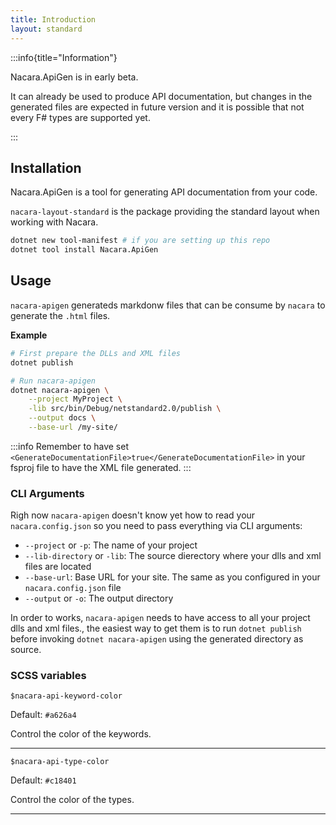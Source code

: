 ```yaml
---
title: Introduction
layout: standard
---
```


:::info{title="Information"}

Nacara.ApiGen is in early beta.

It can already be used to produce API documentation, but changes in the generated files are expected in future version and it is possible that not every F# types are supported yet.

:::

## Installation

Nacara.ApiGen is a tool for generating API documentation from your code.

`nacara-layout-standard` is the package providing the standard layout when working with Nacara.

```bash
dotnet new tool-manifest # if you are setting up this repo
dotnet tool install Nacara.ApiGen
```

## Usage

`nacara-apigen` generateds markdonw files that can be consume by `nacara` to generate the `.html` files.

**Example**

```bash
# First prepare the DLLs and XML files
dotnet publish

# Run nacara-apigen
dotnet nacara-apigen \
    --project MyProject \
    -lib src/bin/Debug/netstandard2.0/publish \
    --output docs \
    --base-url /my-site/
```

:::info
Remember to have set `<GenerateDocumentationFile>true</GenerateDocumentationFile>` in your fsproj file to have the XML file generated.
:::

### CLI Arguments

Righ now `nacara-apigen` doesn't know yet how to read your `nacara.config.json` so you need to pass everything via CLI arguments:

- `--project` or `-p`: The name of your project
- `--lib-directory` or `-lib`: The source dierectory where your dlls and xml files are located
- `--base-url`: Base URL for your site. The same as you configured in your `nacara.config.json` file
- `--output` or `-o`: The output directory

In order to works, `nacara-apigen` needs to have access to all your project dlls and xml files., the easiest way to get them is to run `dotnet publish` before invoking `dotnet nacara-apigen` using the generated directory as source.

### SCSS variables

`$nacara-api-keyword-color`

Default: `#a626a4`

Control the color of the keywords.

---

`$nacara-api-type-color`

Default: `#c18401`

Control the color of the types.

---
